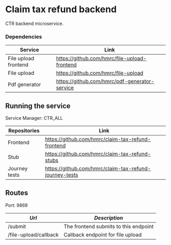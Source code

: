 # Claim tax refund backend

CTR backend microservice.

### Dependencies

|Service|Link|
|-|-|
|File upload frontend|https://github.com/hmrc/file-upload-frontend|
|File upload|https://github.com/hmrc/file-upload|
|Pdf generator|https://github.com/hmrc/pdf-generator-service|

## Running the service

Service Manager: CTR_ALL 

|Repositories|Link|
|------------|----|
|Frontend|https://github.com/hmrc/claim-tax-refund-frontend|
|Stub|https://github.com/hmrc/claim-tax-refund-stubs|
|Journey tests|https://github.com/hmrc/claim-tax-refund-journey-tests|

Routes
-------
Port: 9869

| *Url* | *Description* |
|-------|---------------|
| /submit | The frontend submits to this endpoint |
| /file-upload/callback | Callback endpoint for file upload |
